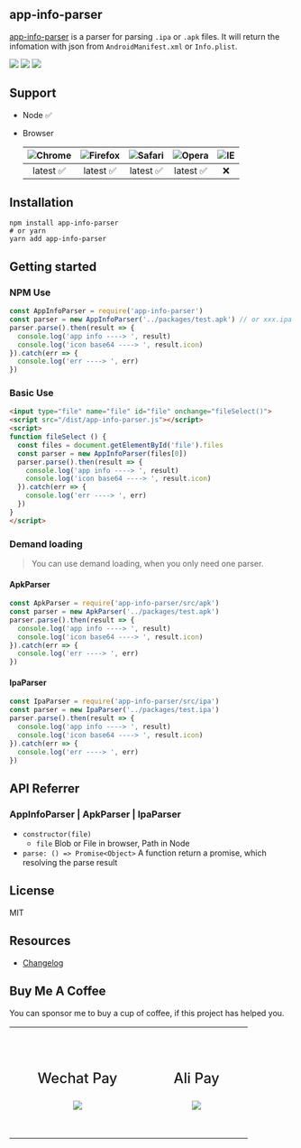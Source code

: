 ## app-info-parser

[app-info-parser](https://github.com/chenquincy/app-info-parser) is a parser for parsing `.ipa` or `.apk` files. It will return the infomation with json from `AndroidManifest.xml` or `Info.plist`.

![](https://img.shields.io/npm/v/app-info-parser.svg) ![](https://img.shields.io/npm/dt/app-info-parser.svg) ![](https://img.shields.io/badge/language-javascript-yellow.svg)



## Support

* Node ✅

* Browser 

  | ![Chrome](https://camo.githubusercontent.com/26846e979600799e9f4273d38bd9e5cb7bb8d6d0/68747470733a2f2f7261772e6769746875622e636f6d2f616c7272612f62726f777365722d6c6f676f732f6d61737465722f7372632f6368726f6d652f6368726f6d655f34387834382e706e67) | ![Firefox](https://camo.githubusercontent.com/6087557f69ec6585eb7f8d7bd7d9ecb6b7f51ba1/68747470733a2f2f7261772e6769746875622e636f6d2f616c7272612f62726f777365722d6c6f676f732f6d61737465722f7372632f66697265666f782f66697265666f785f34387834382e706e67) | ![Safari](https://camo.githubusercontent.com/6fbaeb334b99e74ddd89190a42766ea3b4600d2c/68747470733a2f2f7261772e6769746875622e636f6d2f616c7272612f62726f777365722d6c6f676f732f6d61737465722f7372632f7361666172692f7361666172695f34387834382e706e67) | ![Opera](https://camo.githubusercontent.com/96d2405a936da1fb8988db0c1d304d3db04b8a52/68747470733a2f2f7261772e6769746875622e636f6d2f616c7272612f62726f777365722d6c6f676f732f6d61737465722f7372632f6f706572612f6f706572615f34387834382e706e67) | ![IE](https://camo.githubusercontent.com/4b062fb12353b0ef8420a72ddc3debf6b2ee5747/68747470733a2f2f7261772e6769746875622e636f6d2f616c7272612f62726f777365722d6c6f676f732f6d61737465722f7372632f617263686976652f696e7465726e65742d6578706c6f7265725f392d31312f696e7465726e65742d6578706c6f7265725f392d31315f34387834382e706e67) |
  | :----------------------------------------------------------: | :----------------------------------------------------------: | :----------------------------------------------------------: | :----------------------------------------------------------: | :----------------------------------------------------------: |
  |                           latest ✅                           |                           latest ✅                           |                           latest ✅                           |                           latest ✅                           |                              ❌                               |



## Installation

``` shell
npm install app-info-parser
# or yarn
yarn add app-info-parser
```



## Getting started

### NPM Use

``` javascript
const AppInfoParser = require('app-info-parser')
const parser = new AppInfoParser('../packages/test.apk') // or xxx.ipa
parser.parse().then(result => {
  console.log('app info ----> ', result)
  console.log('icon base64 ----> ', result.icon)
}).catch(err => {
  console.log('err ----> ', err)
})
```

### Basic Use

``` html
<input type="file" name="file" id="file" onchange="fileSelect()">
<script src="/dist/app-info-parser.js"></script>
<script>
function fileSelect () {
  const files = document.getElementById('file').files
  const parser = new AppInfoParser(files[0])
  parser.parse().then(result => {
    console.log('app info ----> ', result)
    console.log('icon base64 ----> ', result.icon)
  }).catch(err => {
    console.log('err ----> ', err)
  })
}
</script>
```

### Demand loading

> You can use demand loading, when you only need one parser.

#### ApkParser

``` javascript
const ApkParser = require('app-info-parser/src/apk')
const parser = new ApkParser('../packages/test.apk')
parser.parse().then(result => {
  console.log('app info ----> ', result)
  console.log('icon base64 ----> ', result.icon)
}).catch(err => {
  console.log('err ----> ', err)
})
```

#### IpaParser

``` javascript
const IpaParser = require('app-info-parser/src/ipa')
const parser = new IpaParser('../packages/test.ipa')
parser.parse().then(result => {
  console.log('app info ----> ', result)
  console.log('icon base64 ----> ', result.icon)
}).catch(err => {
  console.log('err ----> ', err)
})
```



## API Referrer

### AppInfoParser | ApkParser | IpaParser

* `constructor(file)`
  * `file`   Blob or File in browser, Path in Node
* `parse: () => Promise<Object>`   A function return a promise, which resolving the parse result



##  License

MIT



## Resources

* [Changelog](https://github.com/chenquincy/app-info-parser/blob/master/CHANGELOG.md)



## Buy Me A Coffee

You can sponsor me to buy a cup of coffee, if this project has helped you.

<table style="margin-left: auto; margin-right: auto;">
	<tr>
		<td style="padding: 50px;text-align:center;">
      <p style="font-size:25px;font-weight:500;">Wechat Pay</p>
			<img src="https://user-images.githubusercontent.com/10976378/61703600-7e66f900-ad74-11e9-9eab-9ec57d1cf7e0.png">
		</td>
		<td style="padding: 50px;text-align:center;">
      <p style="font-size:25px;font-weight:500;">Ali Pay</p>
			<img src="https://user-images.githubusercontent.com/10976378/61703625-9179c900-ad74-11e9-936c-9cf5b7d59aa7.png">
		</td>
	</tr>
</table>


